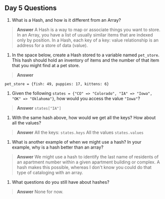 ## Day 5 Questions

1. What is a Hash, and how is it different from an Array?

> **Answer**
   A Hash is a way to map or associate things you want to store. In an Array, you have a list of usually similar items that are indexed only by position. In a Hash, each key of a key: value relationship is an address for a store of data (value).

1. In the space below, create a Hash stored to a variable named `pet_store`.  This hash should hold an inventory of items and the number of that item that you might find at a pet store.

> **Answer**
   ```
   pet_store = {fish: 49, puppies: 17, kittens: 6}
   ```

1. Given the following `states = {"CO" => "Colorado", "IA" => "Iowa", "OK" => "Oklahoma"}`, how would you access the value `"Iowa"`?

> **Answer**
   `states["IA"]`

1. With the same hash above, how would we get all the keys?  How about all the values?

> **Answer**
    All the keys: `states.keys`    All the values `states.values`

1. What is another example of when we might use a hash?  In your example, why is a hash better than an array?

> **Answer**
   We might use a hash to identify the last name of residents of an apartment number within a given apartment building or complex. A hash makes this possible, whereas I don't know you could do that type of cataloging with an array.

1. What questions do you still have about hashes?

> **Answer**
   None for now.
